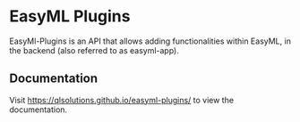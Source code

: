 # EasyML Plugins

EasyMl-Plugins is an API that allows adding functionalities within EasyML, in the backend (also
referred to as easyml-app). 

## Documentation

Visit <a href="https://qlsolutions.github.io/easyml-plugins/">https://qlsolutions.github.io/easyml-plugins/</a> to view the documentation.